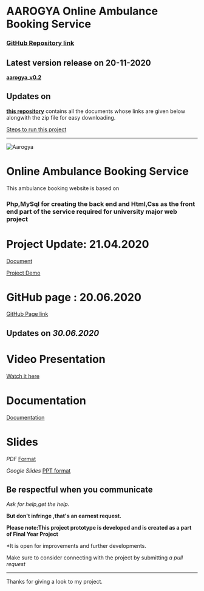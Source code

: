 # AAROGYA Online Ambulance Booking Service
### [GitHub Repository link](https://meharima.github.io/online_ambulance_booking_service/)

## Latest version release on 20-11-2020 
**[aarogya_v0.2](https://github.com/MehaRima/online_ambulance_booking_service/releases/tag/aarogya_v0.2)**

## Updates on 
**[this repository](https://meharima.github.io/WebApplication/)**
 contains all the documents whose links are given below alongwith the zip file for easy downloading.

[Steps to run this project](https://github.com/MehaRima/online_ambulance_booking_service/blob/master/Project_deployment_steps.md)
___________________________________________________________________________
![Aarogya ](https://github.com/MehaRima/online_ambulance_booking_service/blob/master/assets/images/logo.png)

# Online Ambulance Booking Service

This ambulance booking website is based on 
### Php,MySql for creating the back end and Html,Css as the front end part of the service required for university major web project

# Project Update: 21.04.2020 

[Document](https://docs.google.com/document/d/e/2PACX-1vSNHORkCzjNMBzHy1qewcqMhWAtXiYp2ru2l09j-NJL39rAijfrOt_azM-Wkv573dCNUzVCE-WHEWqt/pub)

[Project Demo ](https://youtu.be/156Att0_Ndk)

# GitHub page : 20.06.2020

[GitHub Page link](https://meharima.github.io/online_ambulance_booking_service/)

## Updates on *30.06.2020*

# Video Presentation 
[Watch it here](https://drive.google.com/file/d/1w8F9EIBCSRhaCdUpwywr_XFmVF3TUvRx/view?usp=sharing)

# Documentation
[Documentation](https://docs.google.com/document/d/1alv433NpcmSsteQpbXR5OGWcF-3XErqJuvVmkBET-8g/edit?usp=sharing)

# Slides 

*PDF*
[Format](https://github.com/MehaRima/WebApplication/blob/master/PPT%20Major%20project.pdf)

*Google Slides*
[PPT format](https://docs.google.com/presentation/d/1uTM_rTVlEaN3T8HKYE_00S49B31z2SRQOwuoUglfGQM/edit?usp=sharing)

## Be respectful when you communicate ##

*Ask for help,get the help.*

**But don't infringe ,that's an earnest request.**

**Please note:This project prototype is developed and is created as a part of Final Year Project**

*It is open for improvements and further developments.

Make sure to consider connecting with the project by submitting 
_a pull request_ 

***
Thanks for giving a look to my project.



